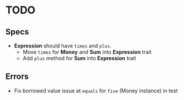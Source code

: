 # TODO

## Specs

* __Expression__ should have `times` and `plus`.
  * Move `times` for **Money** and **Sum** into __Expression__ trait
  * Add `plus` method for **Sum** into __Expression__ trait

## Errors

* Fix borrowed value issue at `equals` for `five` (Money instance) in test
